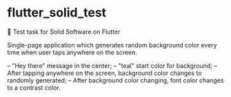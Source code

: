 # flutter_solid_test
📖 Test task for Solid Software on Flutter

Single-page application which generates random background color every time when user taps anywhere on the screen.

– "Hey there" message in the center;
– "teal" start color for background;
– After tapping anywhere on the screen, background color changes to randomly generated;
– After background color changing, font color changes to a contrast color.
